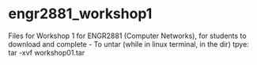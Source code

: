 # engr2881_workshop1
Files for Workshop 1 for ENGR2881 (Computer Networks), for students to download and complete -
To untar (while in linux terminal, in the dir) tpye: tar -xvf workshop01.tar
